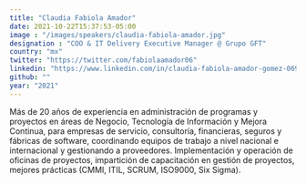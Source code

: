 ```yaml
---
title: "Claudia Fabiola Amador"
date: 2021-10-22T15:37:53-05:00
image : "/images/speakers/claudia-fabiola-amador.jpg"
designation : "COO & IT Delivery Executive Manager @ Grupo GFT"
country: "mx"
twitter: "https://twitter.com/fabiolaamador06"
linkedin: "https://www.linkedin.com/in/claudia-fabiola-amador-gomez-0692a225/"
github: ""
year: "2021"
---
```


Más de 20 años de experiencia en administración de programas y proyectos en áreas de Negocio, Tecnología de Información y Mejora Continua, para empresas de servicio, consultoría, financieras, seguros y fábricas de software, coordinando equipos de trabajo a nivel nacional e internacional y gestionando a proveedores. Implementación y operación de oficinas de proyectos, impartición de capacitación en gestión de proyectos, mejores prácticas (CMMI, ITIL, SCRUM, ISO9000, Six Sigma).
